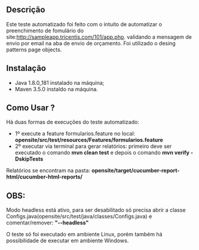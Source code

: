 ## **Descrição** ##

Este teste automatizado foi feito com o intuito de automatizar o preenchimento de fomulário do site:http://sampleapp.tricentis.com/101/app.php. validando a mensagem de envio por email na aba de envio de orçamento. Foi utilizado o desing patterns page objects.

## **Instalação** ##

- Java  1.8.0_181 instalado na máquina;
- Maven 3.5.0 instaldo na máquina.

## **Como Usar ?** ##

Há duas formas de execuções do teste automatizado:

- 1º execute a feature formularios.feature no local: **opensite/src/test/resources/Features/formularios.feature**
- 2º executar via terminal para gerar relatórios: primeiro deve ser executado o comando **mvn clean test** e depois o comando **mvn verify -DskipTests**

Relatórios se encontram na pasta: **opensite/target/cucumber-report-html/cucumber-html-reports/**

## **OBS:** ##

Modo headless está ativo, para ser desabilitado só precisa abrir a classe Configs.java(opensite/src/test/java/classes/Configs.java) e comentar/remover: **"--headless"**

O teste só foi executado em ambiente Linux, porém também há possibilidade de executar em ambiente Windows.
